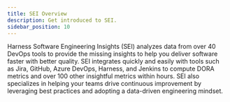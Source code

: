 ```yaml
---
title: SEI Overview
description: Get introduced to SEI.
sidebar_position: 10
---
```


Harness Software Engineering Insights (SEI) analyzes data from over 40 DevOps tools to provide the missing insights to help you deliver software faster with better quality. SEI integrates quickly and easily with tools such as Jira, GitHub, Azure DevOps, Harness, and Jenkins to compute DORA metrics and over 100 other insightful metrics within hours. SEI also specializes in helping your teams drive continuous improvement by leveraging best practices and adopting a data-driven engineering mindset.
